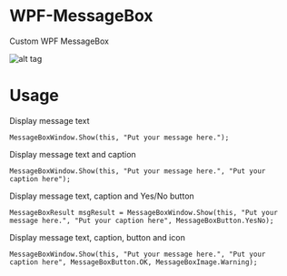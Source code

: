 WPF-MessageBox
==============

Custom WPF MessageBox

![alt tag](https://raw.github.com/dinobenz/WPF-MessageBox/master/src/WPF-MessageBox/Image/Mockup.png)

Usage
==============
Display message text
```
MessageBoxWindow.Show(this, "Put your message here.");
```

Display message text and caption
```
MessageBoxWindow.Show(this, "Put your message here.", "Put your caption here");
```

Display message text, caption and Yes/No button
```
MessageBoxResult msgResult = MessageBoxWindow.Show(this, "Put your message here.", "Put your caption here", MessageBoxButton.YesNo);
```

Display message text, caption, button and icon
```
MessageBoxWindow.Show(this, "Put your message here.", "Put your caption here", MessageBoxButton.OK, MessageBoxImage.Warning);
```